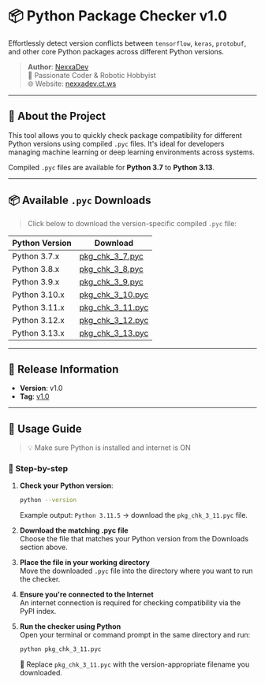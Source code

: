 # 📦 Python Package Checker v1.0

Effortlessly detect version conflicts between `tensorflow`, `keras`, `protobuf`, and other core Python packages across different Python versions.

> **Author**: [NexxaDev](https://nexxadev.ct.ws)  
> 🔧 Passionate Coder & Robotic Hobbyist  
> 🌐 Website: [nexxadev.ct.ws](https://nexxadev.ct.ws)  

---

## 🚀 About the Project

This tool allows you to quickly check package compatibility for different Python versions using compiled `.pyc` files. It's ideal for developers managing machine learning or deep learning environments across systems.

Compiled `.pyc` files are available for **Python 3.7** to **Python 3.13**.

---

## 📦 Available `.pyc` Downloads

> Click below to download the version-specific compiled `.pyc` file:

| Python Version | Download |
|----------------|----------|
| Python 3.7.x   | [pkg_chk_3_7.pyc](https://github.com/nexxadev/py-pkg-checker/releases/download/v1.0/pkg_chk_3_7.pyc) |
| Python 3.8.x   | [pkg_chk_3_8.pyc](https://github.com/nexxadev/py-pkg-checker/releases/download/v1.0/pkg_chk_3_8.pyc) |
| Python 3.9.x   | [pkg_chk_3_9.pyc](https://github.com/nexxadev/py-pkg-checker/releases/download/v1.0/pkg_chk_3_9.pyc) |
| Python 3.10.x  | [pkg_chk_3_10.pyc](https://github.com/nexxadev/py-pkg-checker/releases/download/v1.0/pkg_chk_3_10.pyc) |
| Python 3.11.x  | [pkg_chk_3_11.pyc](https://github.com/nexxadev/py-pkg-checker/releases/download/v1.0/pkg_chk_3_11.pyc) |
| Python 3.12.x  | [pkg_chk_3_12.pyc](https://github.com/nexxadev/py-pkg-checker/releases/download/v1.0/pkg_chk_3_12.pyc) |
| Python 3.13.x  | [pkg_chk_3_13.pyc](https://github.com/nexxadev/py-pkg-checker/releases/download/v1.0/pkg_chk_3_13.pyc) |

---

## 🔗 Release Information

- **Version**: v1.0  
- **Tag**: [v1.0](https://github.com/nexxadev/py-pkg-checker/releases/tag/v1.0)  

---

## 📖 Usage Guide

> 💡 Make sure Python is installed and internet is ON

### 🔧 Step-by-step

1. **Check your Python version**:
   ```bash
   python --version
   ```
   Example output: `Python 3.11.5` → download the `pkg_chk_3_11.pyc` file.

2. **Download the matching .pyc file**  
   Choose the file that matches your Python version from the Downloads section above.

3. **Place the file in your working directory**  
   Move the downloaded `.pyc` file into the directory where you want to run the checker.

4. **Ensure you're connected to the Internet**  
   An internet connection is required for checking compatibility via the PyPI index.

5. **Run the checker using Python**  
   Open your terminal or command prompt in the same directory and run:
   ```bash
   python pkg_chk_3_11.pyc
   ```
   🔄 Replace `pkg_chk_3_11.pyc` with the version-appropriate filename you downloaded.
